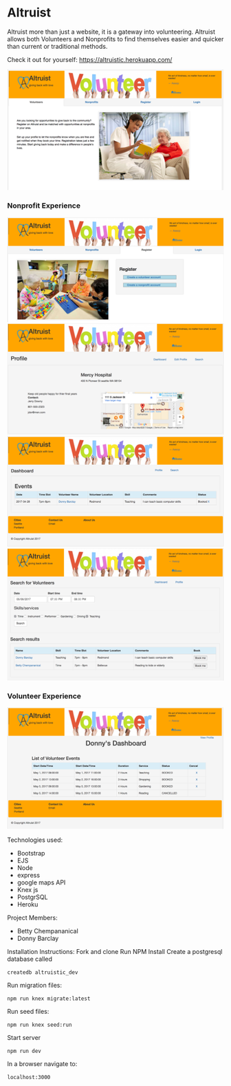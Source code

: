 # Altruist

Altruist more than just a website, it is a gateway into volunteering.  Altruist allows both Volunteers and Nonprofits to find themselves easier and quicker than current or traditional methods.

Check it out for yourself: https://altruistic.herokuapp.com/

![homepage](screenshots/homepage.png)

### Nonprofit Experience
![register](screenshots/register.png)
![nonprofit_profile](screenshots/nonprofit_profile.png)
![nonrofit_dashboard](screenshots/nonrofit_dashboard.png)
![nonprofit_search](screenshots/nonprofit_search.png)

### Volunteer Experience
![volunteer_dashboard](screenshots/volunteer_dashboard.png)

Technologies used:
* Bootstrap
* EJS
* Node
* express
* google maps API
* Knex js
* PostgrSQL
* Heroku

Project Members:
* Betty Chempananical
* Donny Barclay

Installation Instructions:
Fork and clone
Run NPM Install
Create a postgresql database called
  ```
  createdb altruistic_dev
  ```
Run migration files:
  ```
  npm run knex migrate:latest
  ```
Run seed files:
  ```
  npm run knex seed:run
  ```
Start server
  ```
  npm run dev
  ```
In a browser navigate to:
  ```
  localhost:3000
  ```
